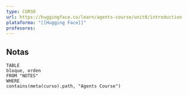 ```yaml
---
type: CURSO
url: https://huggingface.co/learn/agents-course/unit0/introduction
plataforma: "[[Hugging Face]]"
profesores:
---
```


## Notas
```dataview
TABLE
bloque, orden
FROM "NOTES" 
WHERE 
contains(meta(curso).path, "Agents Course")

```